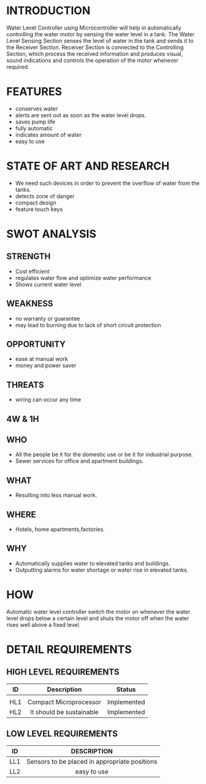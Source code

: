 
# INTRODUCTION

Water Level Controller using Microcontroller will help in automatically controlling the water motor by sensing the water level in a tank.
The Water Level Sensing Section senses the level of water in the tank and sends it to the Receiver Section. Receiver Section is connected to the Controlling Section, which process the received information and produces visual, sound indications and controls the operation of the motor whenever required.

# FEATURES

* conserves water
* alerts are sent out as soon as the water level drops.
* saves pump life
* fully automatic
* indicates amount of water
* easy to use


# STATE OF ART AND RESEARCH

*  We need such devices in order to prevent the overflow of water from the tanks.
* detects zone of danger
* compact design
* feature touch keys

# SWOT ANALYSIS
 ## STRENGTH 

 * Cost efficient
 * regulates water flow and optimize water performance
 * Shows current water level

 ## WEAKNESS

 * no warranty or guarantee
 * may lead to burning due to lack of short circuit protection 

## OPPORTUNITY

* ease at manual work
* money and power saver

## THREATS

* wiring can occur any time

## 4W & 1H

## WHO
  
   - All the people be it for the domestic use or be it for industrial purpose.
   - Sewer services for office and apartment buildings.
   
## WHAT

   - Resulting into less manual work.


## WHERE
  
  - Hotels, home apartments,factories.
   
## WHY
   
   * Automatically supplies water to elevated tanks and buildings.
   * Outputting alarms for water shortage or water rise in elevated tanks.
 
# HOW

Automatic water level controller switch the motor on whenever the water level drops below a certain level and shuts the motor off when the water rises well above a fixed level.



# DETAIL REQUIREMENTS

## HIGH LEVEL REQUIREMENTS

| ID | Description | Status |
|:--:| :---------: |:-----: |
|    |             |        |
|HL1    |   Compact Microprocessor          |  Implemented      |
|HL2    |    It should be sustainable         |   Implemented     |


## LOW LEVEL REQUIREMENTS

| ID | DESCRIPTION | 
|:--:|:-----------:|
| LL1   |Sensors to be placed in appropriate positions  |    
| LL2   |  easy to use           |        